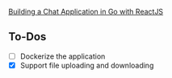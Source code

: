 [Building a Chat Application in Go with ReactJS](https://tutorialedge.net/projects/chat-system-in-go-and-react/)

## To-Dos

- [ ] Dockerize the application
- [x] Support file uploading and downloading